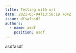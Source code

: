 ```yaml
---
title: Testing with url
date: 2021-05-04T13:56:19.704Z
issue: dfsafasdf
authors:
  - name: asdf
    position: asdf
---
```

asdfasdf